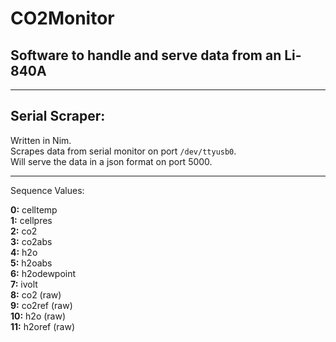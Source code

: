 # CO2Monitor
## Software to handle and serve data from an Li-840A

---

## **Serial Scraper:**

Written in Nim.  
Scrapes data from serial monitor on port `/dev/ttyusb0`.  
Will serve the data in a json format on port 5000.

---

Sequence Values:

**0:** celltemp  
**1:** cellpres  
**2:** co2  
**3:** co2abs  
**4:** h2o  
**5:** h2oabs  
**6:** h2odewpoint  
**7:** ivolt  
**8:** co2 (raw)  
**9:** co2ref (raw)  
**10:** h2o (raw)  
**11:** h2oref (raw)  